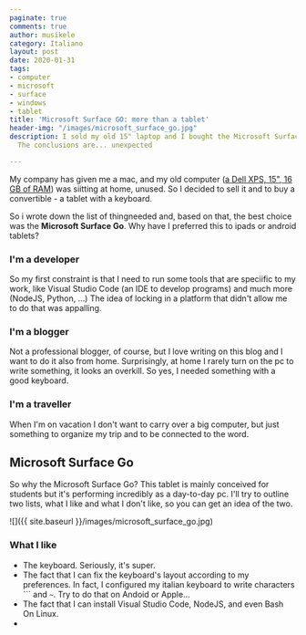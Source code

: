 ```yaml
---
paginate: true
comments: true
author: musikele
category: Italiano
layout: post
date: 2020-01-31
tags:
- computer
- microsoft
- surface
- windows
- tablet
title: 'Microsoft Surface GO: more than a tablet'
header-img: "/images/microsoft_surface_go.jpg"
description: I sold my old 15" laptop and I bought the Microsoft Surface Go tablet.
  The conclusions are... unexpected

---
```

My company has given me a mac, and my old computer ([a Dell XPS, 15", 16 GB of RAM](https://michelenasti.com/2017/10/03/recensione-dell-xps-15-2017.html)) was siitting at home, unused. So I decided to sell it and to buy a convertible - a tablet with a keyboard.

So i wrote down the list of thingneeded and, based on that, the best choice was the **Microsoft Surface Go**. Why have I preferred this to ipads or android tablets? 

### I'm a developer

So my first constraint is that I need to run some tools that are speciific to my work, like Visual Studio Code (an IDE to develop programs) and much more (NodeJS, Python, ...) The idea of locking in a platform that didn't allow me to do that was appalling. 

### I'm a blogger

Not a professional blogger, of course, but I love writing on this blog and I want to do it also from home. Surprisingly, at home I rarely turn on the pc to write something, it looks an overkill. So yes, I needed something with a good keyboard. 

### I'm a traveller 

When I'm on vacation I don't want to carry over a big computer, but just something to organize my trip and to be connected to the word. 

## Microsoft Surface Go

So why the Microsoft Surface Go? This tablet is mainly conceived for students but it's performing incredibly as a day-to-day pc. I'll try to outline two lists, what I like and what I don't like, so you can get an idea of the two. 

![]({{ site.baseurl }}/images/microsoft_surface_go.jpg)

### What I like 

* The keyboard. Seriously, it's super. 
* The fact that I can fix the keyboard's layout according to my preferences. In fact, I configured my italian keyboard to write characters ``` and `~`. Try to do that on Andoid or Apple... 
* The fact that I can install Visual Studio Code, NodeJS, and even Bash On Linux. 
* 